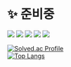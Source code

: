# ✨ 준비중
<!--
**jetty8013/jetty8013** is a ✨ _special_ ✨ repository because its `README.md` (this file) appears on your GitHub profile.

Here are some ideas to get you started:

- 🔭 I’m currently working on ...
- 👯 I’m looking to collaborate on ...
- 🤔 I’m looking for help with ...
- 💬 Ask me about ...
- 📫 How to reach me: ...
- 😄 Pronouns: ...
- ⚡ Fun fact: ...
-->
<img src="https://img.shields.io/badge/javascript-F7DF1E?style=for-the-badge&logo=javascript&logoColor=black"> <img src="https://img.shields.io/badge/html-E34F26?style=for-the-badge&logo=html5&logoColor=white"> <img src="https://img.shields.io/badge/css-1572B6?style=for-the-badge&logo=css3&logoColor=white"> <img src="https://img.shields.io/badge/vue.js-4FC08D?style=for-the-badge&logo=vue.js&logoColor=white"> <img src="https://img.shields.io/badge/react-61DAFB?style=for-the-badge&logo=react&logoColor=black">  

[![Solved.ac Profile](http://mazassumnida.wtf/api/v2/generate_badge?boj=jetty8013)](https://solved.ac/jetty8013/)   
[![Top Langs](https://github-readme-stats.vercel.app/api/top-langs/?username=jetty8013&layout=compact)](https://github.com/anuraghazra/github-readme-stats)
